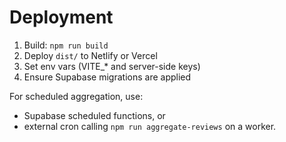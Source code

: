 # Deployment

1. Build: `npm run build`
2. Deploy `dist/` to Netlify or Vercel
3. Set env vars (VITE_* and server-side keys)
4. Ensure Supabase migrations are applied

For scheduled aggregation, use:
- Supabase scheduled functions, or
- external cron calling `npm run aggregate-reviews` on a worker.
